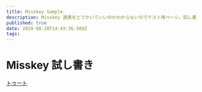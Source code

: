 ```yaml
---
title: Misskey Sample
description: Misskey 連携をどうかいていいのかわからないのでテスト用ページ。試し書き
published: true
date: 2019-08-20T14:43:36.509Z
tags: 
---
```


# Misskey 試し書き

[トゥート](https://virtual-kaf.fun/notes/7wmbeng9z2)


